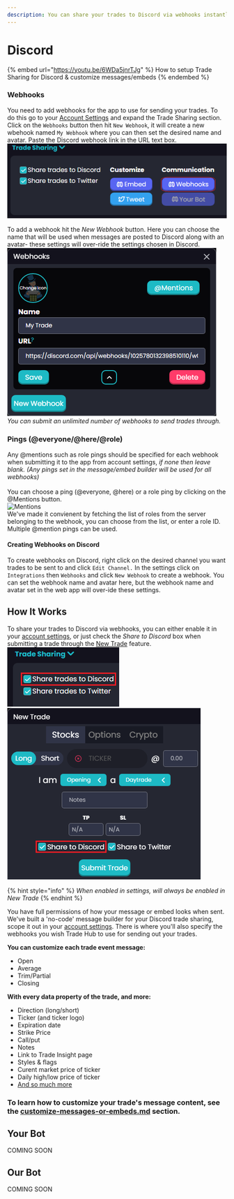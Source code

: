 ```yaml
---
description: You can share your trades to Discord via webhooks instantly
---
```


# Discord

{% embed url="https://youtu.be/6WDa5jnrTJg" %}
How to setup Trade Sharing for Discord & customize messages/embeds
{% endembed %}

### Webhooks

You need to add webhooks for the app to use for sending your trades. To do this go to your [Account Settings](https://thetradehub.net/settings) and expand the Trade Sharing section. Click on the `Webhooks` button then hit `New Webhook`, it will create a new wbehook named `My Webhook` where you can then set the desired name and avatar. Paste the Discord webhook link in the URL text box.\
![](<../.gitbook/assets/image (195).png>)

To add a webhook hit the _New Webhook_ button. Here you can choose the name that will be used when messages are posted to Discord along with an avatar- these settings will over-ride the settings chosen in Discord.\
![](<../.gitbook/assets/image (181).png>)\
_You can submit an unlimited number of webhooks to send trades through._

### Pings (@everyone/@here/@role)

Any @mentions such as role pings should be specified for each webhook when submitting it to the app from account settings, _if none then leave blank. (Any pings set in the message/embed builder will be used for all webhooks)_\
\
You can choose a ping (@everyone, @here) or a role ping by clicking on the @Mentions button. \
![Mentions](https://i.imgur.com/8TdBdpx.png)\
We've made it convienent by fetching the list of roles from the server belonging to the webhook, you can choose from the list, or enter a role ID. Multiple @mention pings can be used.

#### Creating Webhooks on Discord

To create webhooks on Discord, right click on the desired channel you want trades to be sent to and click `Edit Channel.` In the settings click on `Integrations` then `Webhooks` and click `New Webhook` to create a webhook. You can set the webhook name and avatar here, but the webhook name and avatar set in the web app will over-ide these settings.

## How It Works

To share your trades to Discord via webhooks, you can either enable it in your [account settings](https://thetradehub.net/settings), or just check the _Share to Discord_ box when submitting a trade through the [New Trade](https://thetradehub.net/submit) feature.\
![](<../.gitbook/assets/image (112).png>)![](<../.gitbook/assets/image (158).png>)

{% hint style="info" %}
_When enabled in settings, will always be enabled in New Trade_
{% endhint %}



You have full permissions of how your message or embed looks when sent. We've built a 'no-code' message builder for your Discord trade sharing, scope it out in your [account settings](https://thetradehub.net/settings). There is where you'll also specify the webhooks you wish Trade Hub to use for sending out your trades.

**You can customize each trade event message:**

* Open
* Average
* Trim/Partial
* Closing

**With every data property of the trade, and more:**

* Direction (long/short)
* Ticker (and ticker logo)
* Expiration date
* Strike Price
* Call/put
* Notes
* Link to Trade Insight page
* Styles & flags
* Curent market price of ticker
* Daily high/low price of ticker
* [And so much more](https://docs.thetradehub.net/trade-sharing/customize-messages-or-embeds)

### To learn how to customize your trade's message content, see the [customize-messages-or-embeds.md](customize-messages-or-embeds.md "mention") section.

## Your Bot

COMING SOON

## Our Bot

COMING SOON
